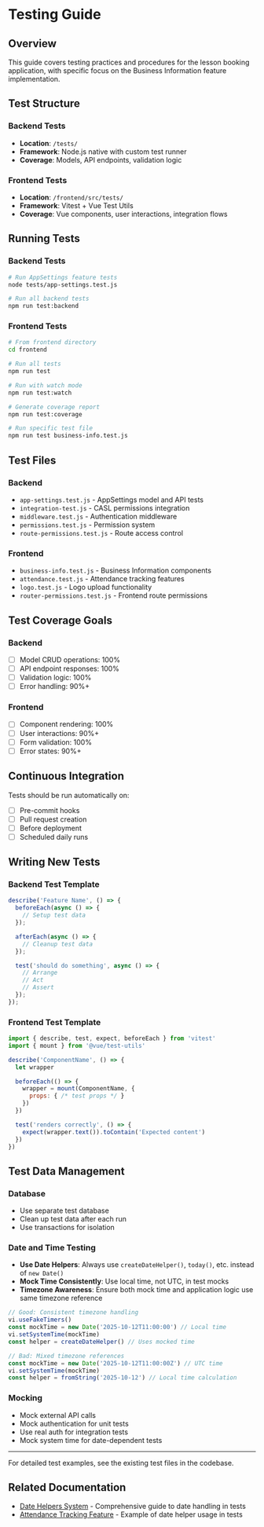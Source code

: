 # Testing Guide

## Overview
This guide covers testing practices and procedures for the lesson booking application, with specific focus on the Business Information feature implementation.

## Test Structure

### Backend Tests
- **Location**: `/tests/`
- **Framework**: Node.js native with custom test runner
- **Coverage**: Models, API endpoints, validation logic

### Frontend Tests  
- **Location**: `/frontend/src/tests/`
- **Framework**: Vitest + Vue Test Utils
- **Coverage**: Vue components, user interactions, integration flows

## Running Tests

### Backend Tests
```bash
# Run AppSettings feature tests
node tests/app-settings.test.js

# Run all backend tests
npm run test:backend
```

### Frontend Tests
```bash
# From frontend directory
cd frontend

# Run all tests
npm run test

# Run with watch mode
npm run test:watch

# Generate coverage report
npm run test:coverage

# Run specific test file
npm run test business-info.test.js
```

## Test Files

### Backend
- `app-settings.test.js` - AppSettings model and API tests
- `integration-test.js` - CASL permissions integration
- `middleware.test.js` - Authentication middleware
- `permissions.test.js` - Permission system
- `route-permissions.test.js` - Route access control

### Frontend
- `business-info.test.js` - Business Information components
- `attendance.test.js` - Attendance tracking features
- `logo.test.js` - Logo upload functionality
- `router-permissions.test.js` - Frontend route permissions

## Test Coverage Goals

### Backend
- [ ] Model CRUD operations: 100%
- [ ] API endpoint responses: 100% 
- [ ] Validation logic: 100%
- [ ] Error handling: 90%+

### Frontend
- [ ] Component rendering: 100%
- [ ] User interactions: 90%+
- [ ] Form validation: 100%
- [ ] Error states: 90%+

## Continuous Integration

Tests should be run automatically on:
- [ ] Pre-commit hooks
- [ ] Pull request creation
- [ ] Before deployment
- [ ] Scheduled daily runs

## Writing New Tests

### Backend Test Template
```javascript
describe('Feature Name', () => {
  beforeEach(async () => {
    // Setup test data
  });

  afterEach(async () => {
    // Cleanup test data
  });

  test('should do something', async () => {
    // Arrange
    // Act  
    // Assert
  });
});
```

### Frontend Test Template
```javascript
import { describe, test, expect, beforeEach } from 'vitest'
import { mount } from '@vue/test-utils'

describe('ComponentName', () => {
  let wrapper

  beforeEach(() => {
    wrapper = mount(ComponentName, {
      props: { /* test props */ }
    })
  })

  test('renders correctly', () => {
    expect(wrapper.text()).toContain('Expected content')
  })
})
```

## Test Data Management

### Database
- Use separate test database
- Clean up test data after each run
- Use transactions for isolation

### Date and Time Testing
- **Use Date Helpers**: Always use `createDateHelper()`, `today()`, etc. instead of `new Date()`
- **Mock Time Consistently**: Use local time, not UTC, in test mocks
- **Timezone Awareness**: Ensure both mock time and application logic use same timezone reference

```javascript
// Good: Consistent timezone handling
vi.useFakeTimers()
const mockTime = new Date('2025-10-12T11:00:00') // Local time
vi.setSystemTime(mockTime)
const helper = createDateHelper() // Uses mocked time

// Bad: Mixed timezone references
const mockTime = new Date('2025-10-12T11:00:00Z') // UTC time
vi.setSystemTime(mockTime)
const helper = fromString('2025-10-12') // Local time calculation
```

### Mocking
- Mock external API calls
- Mock authentication for unit tests
- Use real auth for integration tests
- Mock system time for date-dependent tests

---

For detailed test examples, see the existing test files in the codebase.

## Related Documentation

- [Date Helpers System](DATE_HELPERS_SYSTEM.md) - Comprehensive guide to date handling in tests
- [Attendance Tracking Feature](ATTENDANCE_TRACKING_FEATURE.md) - Example of date helper usage in tests
